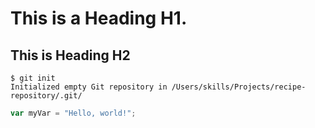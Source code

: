 # This is a Heading H1.
## This is Heading H2



```
$ git init
Initialized empty Git repository in /Users/skills/Projects/recipe-repository/.git/
```

``` javascript
var myVar = "Hello, world!";
```
